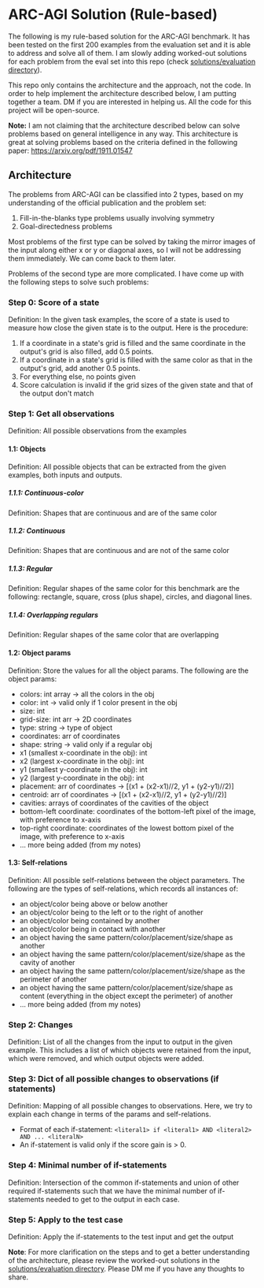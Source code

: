 # ARC-AGI Solution (Rule-based)

The following is my rule-based solution for the ARC-AGI benchmark. It has been tested on the first 200 examples from the evaluation set and it is able to address and solve all of them. I am slowly adding worked-out solutions for each problem from the eval set into this repo (check [solutions/evaluation directory](https://github.com/vishbhat8/ARC-AGI-Solution/tree/main/solutions/evaluation)).

This repo only contains the architecture and the approach, not the code. In order to help implement the architecture described below, I am putting together a team. DM if you are interested in helping us. All the code for this project will be open-source.

**Note:** I am not claiming that the architecture described below can solve problems based on general intelligence in any way. This architecture is great at solving problems based on the criteria defined in the following paper: https://arxiv.org/pdf/1911.01547

## Architecture

The problems from ARC-AGI can be classified into 2 types, based on my understanding of the official publication and the problem set:

1. Fill-in-the-blanks type problems usually involving symmetry
1. Goal-directedness problems

Most problems of the first type can be solved by taking the mirror images of the input along either x or y or diagonal axes, so I will not be addressing them immediately. We can come back to them later.

Problems of the second type are more complicated. I have come up with the following steps to solve such problems:

### Step 0: Score of a state
Definition: In the given task examples, the score of a state is used to measure how close the given state is to the output. Here is the procedure:
1. If a coordinate in a state's grid is filled and the same coordinate in the output's grid is also filled, add 0.5 points.
1. If a coordinate in a state's grid is filled with the same color as that in the output's grid, add another 0.5 points.
1. For everything else, no points given
1. Score calculation is invalid if the grid sizes of the given state and that of the output don't match


### Step 1: Get all observations
Definition: All possible observations from the examples

#### 1.1: Objects
Definition: All possible objects that can be extracted from the given examples, both inputs and outputs.

##### 1.1.1: Continuous-color
Definition: Shapes that are continuous and are of the same color

##### 1.1.2: Continuous
Definition: Shapes that are continuous and are not of the same color

##### 1.1.3: Regular
Definition: Regular shapes of the same color for this benchmark are the following: rectangle, square, cross (plus shape), circles, and diagonal lines.

##### 1.1.4: Overlapping regulars
Definition: Regular shapes of the same color that are overlapping

#### 1.2: Object params
Definition: Store the values for all the object params. The following are the object params:

- colors: int array -> all the colors in the obj
- color: int -> valid only if 1 color present in the obj
- size: int
- grid-size: int arr -> 2D coordinates
- type: string -> type of object
- coordinates: arr of coordinates
- shape: string -> valid only if a regular obj
- x1 (smallest x-coordinate in the obj): int
- x2 (largest x-coordinate in the obj): int
- y1 (smallest y-coordinate in the obj): int
- y2 (largest y-coordinate in the obj): int
- placement: arr of coordinates -> [(x1 + (x2-x1)//2, y1 + (y2-y1)//2)]
- centroid: arr of coordinates -> [(x1 + (x2-x1)//2, y1 + (y2-y1)//2)]
- cavities: arrays of coordinates of the cavities of the object
- bottom-left coordinate: coordinates of the bottom-left pixel of the image, with preference to x-axis
- top-right coordinate: coordinates of the lowest bottom pixel of the image, with preference to x-axis
- ... more being added (from my notes)

#### 1.3: Self-relations
Definition: All possible self-relations between the object parameters. The following are the types of self-relations, which records all instances of:

- an object/color being above or below another
- an object/color being to the left or to the right of another
- an object/color being contained by another
- an object/color being in contact with another
- an object having the same pattern/color/placement/size/shape as another
- an object having the same pattern/color/placement/size/shape as the cavity of another
- an object having the same pattern/color/placement/size/shape as the perimeter of another
- an object having the same pattern/color/placement/size/shape as content (everything in the object except the perimeter) of another
- ... more being added (from my notes)

### Step 2: Changes
Definition: List of all the changes from the input to output in the given example. This includes a list of which objects were retained from the input, which were removed, and which output objects were added.

### Step 3: Dict of all possible changes to observations (if statements)
Definition: Mapping of all possible changes to observations. Here, we try to explain each change in terms of the params and self-relations.

- Format of each if-statement: `<literal1> if <literal1> AND <literal2> AND ... <literalN>`
- An if-statement is valid only if the score gain is > 0.

### Step 4: Minimal number of if-statements
Definition: Intersection of the common if-statements and union of other required if-statements such that we have the minimal number of if-statements needed to get to the output in each case.

### Step 5: Apply to the test case
Definition: Apply the if-statements to the test input and get the output


**Note**: For more clarification on the steps and to get a better understanding of the architecture, please review the worked-out solutions in the [solutions/evaluation directory](https://github.com/vishbhat8/ARC-AGI-Solution/tree/main/solutions/evaluation). Please DM me if you have any thoughts to share. 
